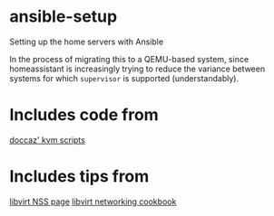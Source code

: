 # ansible-setup
Setting up the home servers with Ansible

In the process of migrating this to a QEMU-based system, since homeassistant is increasingly trying to reduce the variance between systems for which `supervisor` is supported (understandably).

# Includes code from

[doccaz' kvm scripts](https://github.com/doccaz/kvm-scripts.git)

# Includes tips from

[libvirt NSS page](https://libvirt.org/nss.html)
[libvirt networking cookbook](https://jamielinux.com/docs/libvirt-networking-handbook/bridged-network.html)
